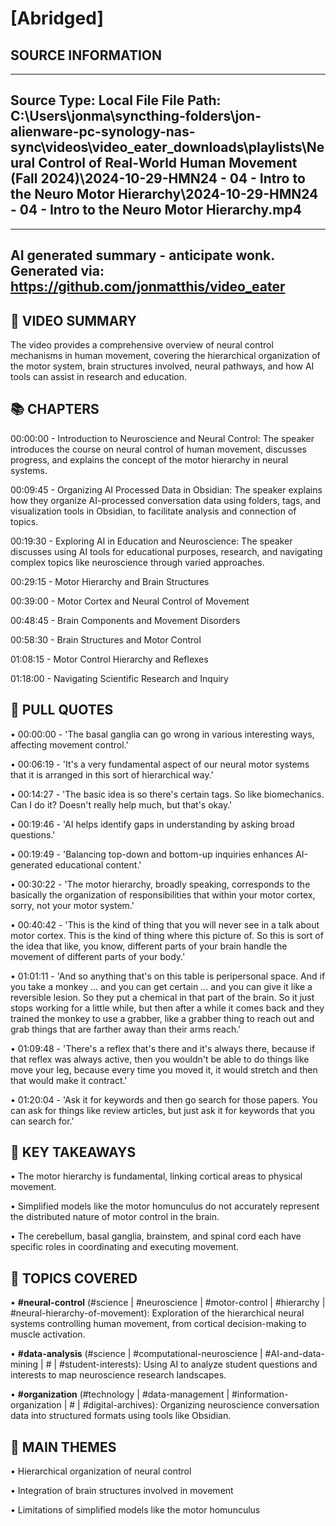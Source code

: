 # [Abridged] 

## SOURCE INFORMATION
--------------------------------------------------
Source Type: Local File
File Path: C:\Users\jonma\syncthing-folders\jon-alienware-pc-synology-nas-sync\videos\video_eater_downloads\playlists\Neural Control of Real-World Human Movement (Fall 2024)\2024-10-29-HMN24 - 04 - Intro to the Neuro Motor Hierarchy\2024-10-29-HMN24 - 04 - Intro to the Neuro Motor Hierarchy.mp4
--------------------------------------------------



    
---
AI generated summary - anticipate wonk.
Generated via: https://github.com/jonmatthis/video_eater
---


📝 VIDEO SUMMARY
--------------------------------------------------
The video provides a comprehensive overview of neural control mechanisms in human movement, covering the hierarchical organization of the motor system, brain structures involved, neural pathways, and how AI tools can assist in research and education.

📚 CHAPTERS
--------------------------------------------------

00:00:00 - Introduction to Neuroscience and Neural Control:
 The speaker introduces the course on neural control of human movement, discusses progress, and explains the concept of the motor hierarchy in neural systems.

00:09:45 - Organizing AI Processed Data in Obsidian:
 The speaker explains how they organize AI-processed conversation data using folders, tags, and visualization tools in Obsidian, to facilitate analysis and connection of topics.

00:19:30 - Exploring AI in Education and Neuroscience:
 The speaker discusses using AI tools for educational purposes, research, and navigating complex topics like neuroscience through varied approaches.

00:29:15 - Motor Hierarchy and Brain Structures

00:39:00 - Motor Cortex and Neural Control of Movement

00:48:45 - Brain Components and Movement Disorders

00:58:30 - Brain Structures and Motor Control

01:08:15 - Motor Control Hierarchy and Reflexes

01:18:00 - Navigating Scientific Research and Inquiry


💬 PULL QUOTES
--------------------------------------------------

• 00:00:00 - 'The basal ganglia can go wrong in various interesting ways, affecting movement control.'

• 00:06:19 - 'It's a very fundamental aspect of our neural motor systems that it is arranged in this sort of hierarchical way.'

• 00:14:27 - 'The basic idea is so there's certain tags. So like biomechanics. Can I do it? Doesn't really help much, but that's okay.'

• 00:19:46 - 'AI helps identify gaps in understanding by asking broad questions.'

• 00:19:49 - 'Balancing top-down and bottom-up inquiries enhances AI-generated educational content.'

• 00:30:22 - 'The motor hierarchy, broadly speaking, corresponds to the basically the organization of responsibilities that within your motor cortex, sorry, not your motor system.'

• 00:40:42 - 'This is the kind of thing that you will never see in a talk about motor cortex. This is the kind of thing where this picture of. So this is sort of the idea that like, you know, different parts of your brain handle the movement of different parts of your body.'

• 01:01:11 - 'And so anything that's on this table is peripersonal space. And if you take a monkey ... and you can get certain ... and you can give it like a reversible lesion. So they put a chemical in that part of the brain. So it just stops working for a little while, but then after a while it comes back and they trained the monkey to use a grabber, like a grabber thing to reach out and grab things that are farther away than their arms reach.'

• 01:09:48 - 'There's a reflex that's there and it's always there, because if that reflex was always active, then you wouldn't be able to do things like move your leg, because every time you moved it, it would stretch and then that would make it contract.'

• 01:20:04 - 'Ask it for keywords and then go search for those papers. You can ask for things like review articles, but just ask it for keywords that you can search for.'


🎯 KEY TAKEAWAYS
--------------------------------------------------

• The motor hierarchy is fundamental, linking cortical areas to physical movement.

• Simplified models like the motor homunculus do not accurately represent the distributed nature of motor control in the brain.

• The cerebellum, basal ganglia, brainstem, and spinal cord each have specific roles in coordinating and executing movement.

🤔 TOPICS COVERED
--------------------------------------------------

• **#neural-control**
 	(#science | #neuroscience | #motor-control | #hierarchy | #neural-hierarchy-of-movement):
		 Exploration of the hierarchical neural systems controlling human movement, from cortical decision-making to muscle activation.

• **#data-analysis**
 	(#science | #computational-neuroscience | #AI-and-data-mining | # | #student-interests):
		 Using AI to analyze student questions and interests to map neuroscience research landscapes.

• **#organization**
 	(#technology | #data-management | #information-organization | # | #digital-archives):
		 Organizing neuroscience conversation data into structured formats using tools like Obsidian.


💭 MAIN THEMES
--------------------------------------------------

• Hierarchical organization of neural control

• Integration of brain structures involved in movement

• Limitations of simplified models like the motor homunculus
